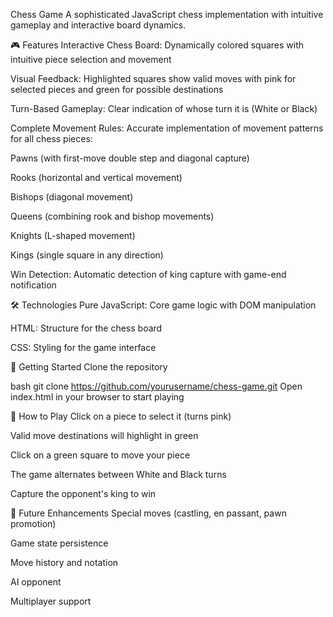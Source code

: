 Chess Game
A sophisticated JavaScript chess implementation with intuitive gameplay and interactive board dynamics.

🎮 Features
Interactive Chess Board: Dynamically colored squares with intuitive piece selection and movement

Visual Feedback: Highlighted squares show valid moves with pink for selected pieces and green for possible destinations

Turn-Based Gameplay: Clear indication of whose turn it is (White or Black)

Complete Movement Rules: Accurate implementation of movement patterns for all chess pieces:

Pawns (with first-move double step and diagonal capture)

Rooks (horizontal and vertical movement)

Bishops (diagonal movement)

Queens (combining rook and bishop movements)

Knights (L-shaped movement)

Kings (single square in any direction)

Win Detection: Automatic detection of king capture with game-end notification

🛠️ Technologies
Pure JavaScript: Core game logic with DOM manipulation

HTML: Structure for the chess board

CSS: Styling for the game interface

🚀 Getting Started
Clone the repository

bash
git clone https://github.com/yourusername/chess-game.git
Open index.html in your browser to start playing

🎯 How to Play
Click on a piece to select it (turns pink)

Valid move destinations will highlight in green

Click on a green square to move your piece

The game alternates between White and Black turns

Capture the opponent's king to win

🔮 Future Enhancements
Special moves (castling, en passant, pawn promotion)

Game state persistence

Move history and notation

AI opponent

Multiplayer support
